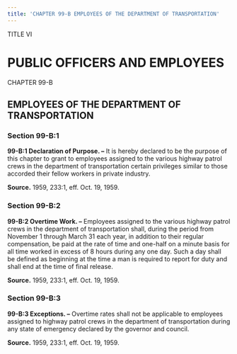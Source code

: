 ```yaml
---
title: 'CHAPTER 99-B EMPLOYEES OF THE DEPARTMENT OF TRANSPORTATION'
---
```


TITLE VI
                                             
PUBLIC OFFICERS AND EMPLOYEES
=============================

CHAPTER 99-B
                                             
EMPLOYEES OF THE DEPARTMENT OF TRANSPORTATION
---------------------------------------------

### Section 99-B:1

 **99-B:1 Declaration of Purpose. –** It is hereby declared to be the
purpose of this chapter to grant to employees assigned to the various
highway patrol crews in the department of transportation certain
privileges similar to those accorded their fellow workers in private
industry.

**Source.** 1959, 233:1, eff. Oct. 19, 1959.

### Section 99-B:2

 **99-B:2 Overtime Work. –** Employees assigned to the various
highway patrol crews in the department of transportation shall, during
the period from November 1 through March 31 each year, in addition to
their regular compensation, be paid at the rate of time and one-half on
a minute basis for all time worked in excess of 8 hours during any one
day. Such a day shall be defined as beginning at the time a man is
required to report for duty and shall end at the time of final release.

**Source.** 1959, 233:1, eff. Oct. 19, 1959.

### Section 99-B:3

 **99-B:3 Exceptions. –** Overtime rates shall not be applicable to
employees assigned to highway patrol crews in the department of
transportation during any state of emergency declared by the governor
and council.

**Source.** 1959, 233:1, eff. Oct. 19, 1959.
